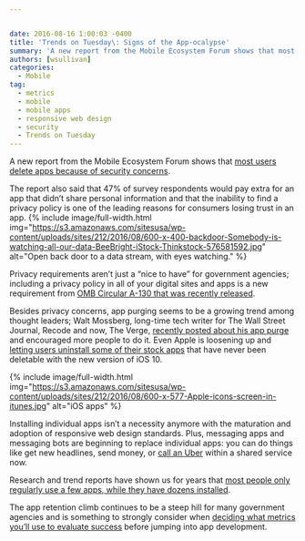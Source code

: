 ```yaml
---


date: 2016-08-16 1:00:03 -0400
title: 'Trends on Tuesday\: Signs of the App-ocalypse'
summary: 'A new report from the Mobile Ecosystem Forum shows that most users delete apps because of security concerns. The report also&nbsp;said&nbsp;that 47% of survey respondents would pay extra for an app that didn&rsquo;t share personal information and that the inability to find a privacy policy is one of the leading reasons for consumers losing trust'
authors: [wsullivan]
categories:
  - Mobile
tag:
  - metrics
  - mobile
  - mobile apps
  - responsive web design
  - security
  - Trends on Tuesday
---
```


A new report from the Mobile Ecosystem Forum shows that [most users delete apps because of security concerns](http://www.marketingcharts.com/online/1-in-2-mobile-users-say-theyve-deleted-an-app-over-privacy-concerns-69647/attachment/mefavg-actions-taken-response-to-app-privacy-concerns-aug2016/).

The report also said that 47% of survey respondents would pay extra for an app that didn’t share personal information and that the inability to find a privacy policy is one of the leading reasons for consumers losing trust in an app. 
{% include image/full-width.html img="https://s3.amazonaws.com/sitesusa/wp-content/uploads/sites/212/2016/08/600-x-400-backdoor-Somebody-is-watching-all-our-data-BeeBright-iStock-Thinkstock-576581592.jpg" alt="Open back door to a data stream, with eyes watching." %} 

Privacy requirements aren’t just a &#8220;nice to have&#8221; for government agencies; including a privacy policy in all of your digital sites and apps is a new requirement from [OMB Circular A-130 that was recently released](https://www.WHATEVER/2016/07/27/managing-federal-information-as-a-strategic-resource/).

Besides privacy concerns, app purging seems to be a growing trend among thought leaders; Walt Mossberg, long-time tech writer for The Wall Street Journal, Recode and now, The Verge, [recently posted about his app purge](http://www.theverge.com/2016/7/20/12231176/walt-mossberg-delete-your-unnecessary-apps) and encouraged more people to do it. Even Apple is loosening up and [letting users uninstall some of their stock apps](http://www.theverge.com/2016/6/13/11923112/apple-ios-10-delete-stock-apps) that have never been deletable with the new version of iOS 10.


{% include image/full-width.html img="https://s3.amazonaws.com/sitesusa/wp-content/uploads/sites/212/2016/08/600-x-577-Apple-icons-screen-in-itunes.jpg" alt="iOS apps" %}

Installing individual apps isn’t a necessity anymore with the maturation and adoption of responsive web design standards. Plus, messaging apps and messaging bots are beginning to replace individual apps: you can do things like get new headlines, send money, or [call an Uber](https://techcrunch.com/2015/12/16/facebook-messenger-transportation/) within a shared service now.

Research and trend reports have shown us for years that  [most people only regularly use a few apps, while they have dozens installed](https://www.WHATEVER/2015/10/27/trends-on-tuesday-users-spend-most-of-their-time-in-social-apps/).

The app retention climb continues to be a steep hill for many government agencies and is something to strongly consider when [deciding what metrics you’ll use to evaluate success](https://www.WHATEVER/2016/05/12/using-pirate-metrics-to-analyze-your-mobile-applications-audience/) before jumping into app development.